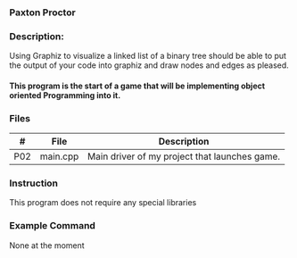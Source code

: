 ### Paxton Proctor
### Description:
Using Graphiz to visualize a linked list of a binary tree
should be able to put the output of your code into graphiz and draw nodes and edges as pleased.
#### This program is the start of a game that will be implementing object oriented Programming into it.

### Files

|   #   | File            | Description                                        |
| :---: | --------------- | -------------------------------------------------- |
|   P02 |      main.cpp   | Main driver of my project that launches game.      |

### Instruction

This program does not require any special libraries

### Example Command

None at the moment
